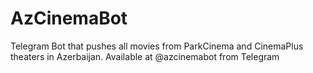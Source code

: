 # AzCinemaBot
Telegram Bot that pushes all movies from ParkCinema and CinemaPlus theaters in Azerbaijan.
Available at @azcinemabot from Telegram
